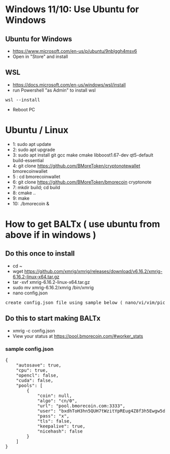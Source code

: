 # Windows 11/10: Use Ubuntu for Windows
## Ubuntu for Windows
* https://www.microsoft.com/en-us/p/ubuntu/9nblggh4msv6
* Open in "Store" and install
## WSL
* https://docs.microsoft.com/en-us/windows/wsl/install
* run Powershell "as Admin" to install wsl
<pre>
wsl --install
</pre>
* Reboot PC


# Ubuntu / Linux
* 1: sudo apt update
* 2: sudo apt upgrade
* 3: sudo apt install git gcc make cmake libboost1.67-dev qt5-default build-essential
* 4: git clone https://github.com/BMoreToken/cryptonotewallet bmorecoinwallet
* 5 : cd bmorecoinwallet
* 6: git clone https://github.com/BMoreToken/bmorecoin cryptonote
* 7: mkdir build; cd build
* 8: cmake ..
* 9: make
* 10: ./bmorecoin &

# How to get BALTx ( use ubuntu from above if in windows )
## Do this once to install
* cd ~
* wget https://github.com/xmrig/xmrig/releases/download/v6.16.2/xmrig-6.16.2-linux-x64.tar.gz
* tar -xvf xmrig-6.16.2-linux-x64.tar.gz
* sudo mv xmrig-6.16.2/xmrig /bin/xmrig
* nano config.json
<pre>create config.json file using sample below ( nano/vi/vim/pico ) using your new wallet address</pre>
## Do this to start making BALTx
* xmrig -c config.json 
* View your status at https://pool.bmorecoin.com/#worker_stats
### sample config.json
<pre>
{
    "autosave": true,
    "cpu": true,
    "opencl": false,
    "cuda": false,
    "pools": [
        {
            "coin": null,
            "algo": "cn/0",
            "url": "pool.bmorecoin.com:3333",
            "user": "bxdhToH3hn5QUH7tWzitYpREug4Z8f3h5Ewgw5ddzozAANYCtkJmRdXB6Z9wouqkhfe5QTa1nEcvoBasBhgWb41B2Bj4DdSuj",
            "pass": "x",
            "tls": false,
            "keepalive": true,
            "nicehash": false
        }
    ]
}
</pre>


